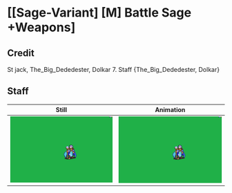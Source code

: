 # [\[Sage-Variant\] \[M\] Battle Sage +Weapons]

## Credit

St jack, The_Big_Dededester, Dolkar
7. Staff {The_Big_Dededester, Dolkar}

## Staff

| Still | Animation |
| :---: | :-------: |
| ![Staff still](./Staff_000.png) | ![Staff animation](./Staff.gif) |

